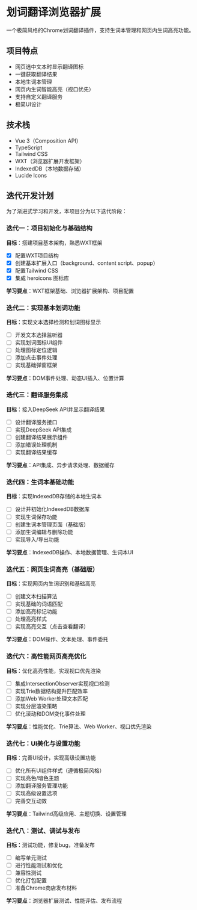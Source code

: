 # 划词翻译浏览器扩展

一个极简风格的Chrome划词翻译插件，支持生词本管理和网页内生词高亮功能。

## 项目特点

- 网页选中文本时显示翻译图标
- 一键获取翻译结果
- 本地生词本管理
- 网页内生词智能高亮（视口优先）
- 支持自定义翻译服务
- 极简UI设计

## 技术栈

- Vue 3（Composition API）
- TypeScript
- Tailwind CSS
- WXT（浏览器扩展开发框架）
- IndexedDB（本地数据存储）
- Lucide Icons

## 迭代开发计划

为了渐进式学习和开发，本项目分为以下迭代阶段：

### 迭代一：项目初始化与基础结构

**目标**：搭建项目基本架构，熟悉WXT框架

- [x] 配置WXT项目结构
- [x] 创建基本扩展入口（background、content script、popup）
- [x] 配置Tailwind CSS
- [x] 集成 heroicons 图标库

**学习要点**：WXT框架基础、浏览器扩展架构、项目配置

### 迭代二：实现基本划词功能

**目标**：实现文本选择检测和划词图标显示

- [ ] 开发文本选择监听器
- [ ] 实现划词图标UI组件
- [ ] 处理图标定位逻辑
- [ ] 添加点击事件处理
- [ ] 实现基础弹窗框架

**学习要点**：DOM事件处理、动态UI插入、位置计算

### 迭代三：翻译服务集成

**目标**：接入DeepSeek API并显示翻译结果

- [ ] 设计翻译服务接口
- [ ] 实现DeepSeek API集成
- [ ] 创建翻译结果展示组件
- [ ] 添加错误处理机制
- [ ] 实现翻译结果缓存

**学习要点**：API集成、异步请求处理、数据缓存

### 迭代四：生词本基础功能

**目标**：实现IndexedDB存储的本地生词本

- [ ] 设计并初始化IndexedDB数据库
- [ ] 实现生词保存功能
- [ ] 创建生词本管理页面（基础版）
- [ ] 添加生词编辑与删除功能
- [ ] 实现导入/导出功能

**学习要点**：IndexedDB操作、本地数据管理、生词本UI

### 迭代五：网页生词高亮（基础版）

**目标**：实现网页内生词识别和基础高亮

- [ ] 创建文本扫描算法
- [ ] 实现基础的词语匹配
- [ ] 添加高亮标记功能
- [ ] 处理高亮样式
- [ ] 实现高亮交互（点击查看翻译）

**学习要点**：DOM操作、文本处理、事件委托

### 迭代六：高性能网页高亮优化

**目标**：优化高亮性能，实现视口优先渲染

- [ ] 集成IntersectionObserver实现视口检测
- [ ] 实现Trie数据结构提升匹配效率
- [ ] 添加Web Worker处理文本匹配
- [ ] 实现分层渲染策略
- [ ] 优化滚动和DOM变化事件处理

**学习要点**：性能优化、Trie算法、Web Worker、视口优先渲染

### 迭代七：UI美化与设置功能

**目标**：完善UI设计，实现高级设置功能

- [ ] 优化所有UI组件样式（遵循极简风格）
- [ ] 实现亮色/暗色主题
- [ ] 添加翻译服务管理功能
- [ ] 实现高级设置选项
- [ ] 完善交互动效

**学习要点**：Tailwind高级应用、主题切换、设置管理

### 迭代八：测试、调试与发布

**目标**：测试功能，修复bug，准备发布

- [ ] 编写单元测试
- [ ] 进行性能测试和优化
- [ ] 兼容性测试
- [ ] 优化打包配置
- [ ] 准备Chrome商店发布材料

**学习要点**：浏览器扩展测试、性能评估、发布流程
